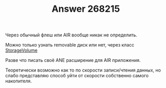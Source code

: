 ﻿---
title: "Answer 268215"
se.owner.user_id: 1516
se.owner.display_name: "ShockWave"
se.owner.link: "https://ru.stackoverflow.com/users/1516/shockwave"
se.answer_id: 268215
se.question_id: 268206
se.post_type: answer
se.score: 0
se.is_accepted: False
---
<p>Через обычный флеш или AIR вообще никак не определить.</p>
<p>Можно только узнать removable диск или нет, через класс <a href="http://help.adobe.com/en_US/FlashPlatform/reference/actionscript/3/flash/filesystem/StorageVolume.html">StorageVolume</a></p>
<p>Разве что писать своё ANE расширение для AIR приложения.</p>
<p>Теоретически возможно как то по скорости записи/чтения данных, но слабо представляю способ уйти от скорости собственно самого накопителя.</p>